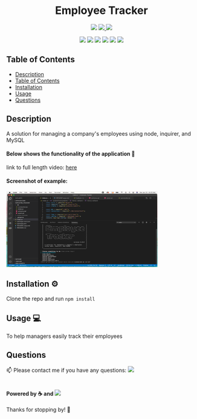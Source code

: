 
<h1 align="center">Employee Tracker</h1>
<p align="center">
    <img src="https://img.shields.io/github/repo-size/merikettapearl212/employee_Tracker?style=for-the-badge" />
    <a href="https://www.linkedin.com/in/meagan-james-502b78191/">
        <img src="https://img.shields.io/badge/LinkedIn-0077B5?style=for-the-badge&logo=linkedin&logoColor=white" />
    </a>
    <a href="https://github.com/merikettapearl212">
        <img src="https://img.shields.io/badge/Follow-100000?style=for-the-badge&logo=github&logoColor=white" />
    </a>
</p>
<p align="center">
  <img src="https://img.shields.io/badge/JavaScript-F7DF1E?style=for-the-badge&logo=javascript&logoColor=black" />
  <img src="https://img.shields.io/badge/Node.js-43853D?style=for-the-badge&logo=node.js&logoColor=white"/>
  <img src="https://img.shields.io/badge/MySQL-00000F?style=for-the-badge&logo=mysql&logoColor=white" />
  <img src="https://img.shields.io/badge/-inquirer-red?style=for-the-badge&logo=inquirer&logoColor=white" />
  <img src="https://img.shields.io/badge/-json-blueviolet?style=for-the-badge&logo=json&logoColor=white" />
  <img src="https://img.shields.io/badge/-screencastify-coral?style=for-the-badge&logo=screencasify&logoColor=white" />
</p>

## Table of Contents
- [Description](#description)
- [Table of Contents](#table-of-contents)
- [Installation](#installation)
- [Usage](#usage)
- [Questions](#questions)

## Description
A solution for managing a company's employees using node, inquirer, and MySQL

#### Below shows the functionality of the application :movie_camera:
<!-- ![Team Profile Generator](.gif) -->

link to full length video: 
[here](https://drive.google.com/file/d/1vtT420tNWfitv-IE5WtAr45ZVNNo-5uj/view)

#### Screenshot of example:
<img src="assets/images/Screen Shot 2021-01-23 at 10.25.24 AM.png" width="400" height="200">


## Installation :gear:

Clone the repo and run `npm install`

## Usage :computer:
To help managers easily track their employees


## Questions
:mailbox: Please contact me if you have any questions:
 [<img src="https://img.shields.io/badge/Gmail-D14836?style=for-the-badge&logo=gmail&logoColor=white" />](mailto:merikettapearl212@gmail.com)
 <br>
 </br>
 

#### Powered by :coffee: and <img src="https://img.shields.io/badge/Spotify-1ED760?&style=for-the-badge&logo=spotify&logoColor=white"/> 

Thanks for stopping by! :vulcan_salute: